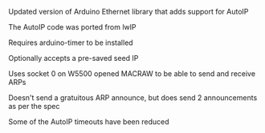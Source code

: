 
Updated version of Arduino Ethernet library that adds support for AutoIP

The AutoIP code was ported from lwIP

Requires arduino-timer to be installed

Optionally accepts a pre-saved seed IP

Uses socket 0 on W5500 opened MACRAW to be able to send and receive ARPs

Doesn't send a gratuitous ARP announce, but does send 2 announcements as per the spec

Some of the AutoIP timeouts have been reduced


